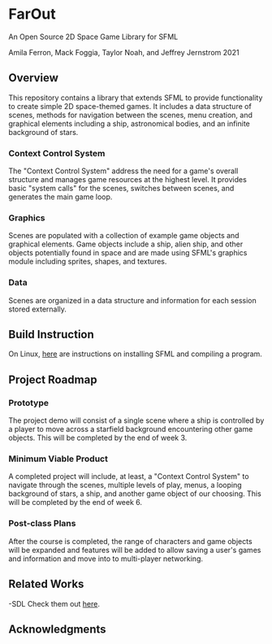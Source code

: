 # FarOut
An Open Source 2D Space Game Library for SFML 

Amila Ferron, Mack Foggia, Taylor Noah, and Jeffrey Jernstrom 2021

## Overview

This repository contains a library that extends SFML to provide functionality to create simple 2D space-themed games. It includes a data structure of scenes, methods for navigation between the scenes, menu creation, and graphical elements including a ship, astronomical bodies, and an infinite background of stars.

### Context Control System

The "Context Control System" address the need for a game's overall structure and manages game resources at the highest level. It provides basic "system calls" for the scenes, switches between scenes, and generates the main game loop. 

### Graphics

Scenes are populated with a collection of example game objects and graphical elements. Game objects include a ship, alien ship, and other objects potentially found in space and are made using SFML's graphics module including sprites, shapes, and textures. 

### Data

Scenes are organized in a data structure and information for each session stored externally.


## Build Instruction

On Linux, <a href=https://www.sfml-dev.org/tutorials/2.5/start-linux.php>here</a> are instructions on installing SFML and compiling a program.


## Project Roadmap

### Prototype

The project demo will consist of a single scene where a ship is controlled by a player to move across a starfield background encountering other game objects. This will be completed by the end of week 3.

### Minimum Viable Product

A completed project will include, at least, a "Context Control System" to navigate through the scenes, multiple levels of play, menus, a looping background of stars, a ship, and another game object of our choosing. This will be completed by the end of week 6.

### Post-class Plans

After the course is completed, the range of characters and game objects will be expanded and features will be added to allow saving a user's games and information and move into to multi-player networking.


## Related Works
-SDL Check them out [here](https://www.libsdl.org/).

## Acknowledgments 